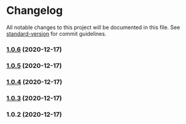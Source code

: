 # Changelog

All notable changes to this project will be documented in this file. See [standard-version](https://github.com/conventional-changelog/standard-version) for commit guidelines.

### [1.0.6](https://code.byted.org///compare/v1.0.5...v1.0.6) (2020-12-17)

### [1.0.5](https://code.byted.org///compare/v1.0.4...v1.0.5) (2020-12-17)

### [1.0.4](https://code.byted.org///compare/v1.0.3...v1.0.4) (2020-12-17)

### [1.0.3](///compare/v1.0.2...v1.0.3) (2020-12-17)

### 1.0.2 (2020-12-17)
